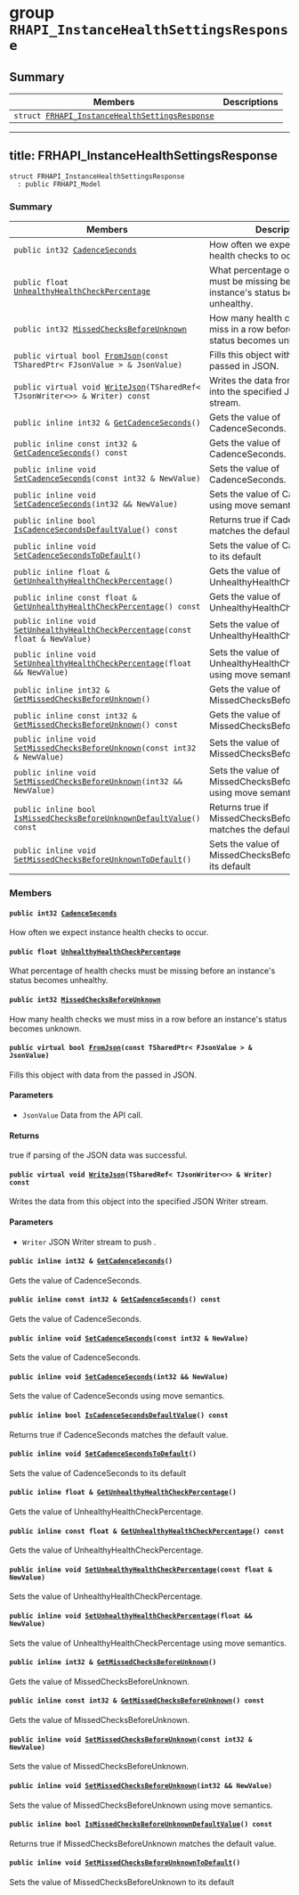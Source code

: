 # group `RHAPI_InstanceHealthSettingsResponse` <a id="group__RHAPI__InstanceHealthSettingsResponse"></a>

## Summary

 Members                        | Descriptions                                
--------------------------------|---------------------------------------------
`struct `[`FRHAPI_InstanceHealthSettingsResponse`](#structFRHAPI__InstanceHealthSettingsResponse) | 

---
title: FRHAPI_InstanceHealthSettingsResponse
---

```
struct FRHAPI_InstanceHealthSettingsResponse
  : public FRHAPI_Model
```

### Summary

 Members                        | Descriptions                                
--------------------------------|---------------------------------------------
`public int32 `[`CadenceSeconds`](#structFRHAPI__InstanceHealthSettingsResponse_1a331b8938443e0f395989821e67608268) | How often we expect instance health checks to occur.
`public float `[`UnhealthyHealthCheckPercentage`](#structFRHAPI__InstanceHealthSettingsResponse_1a5d21d8d8ab047995a10b8bc9991bc598) | What percentage of health checks must be missing before an instance's status becomes unhealthy.
`public int32 `[`MissedChecksBeforeUnknown`](#structFRHAPI__InstanceHealthSettingsResponse_1a1d881188714ca34fcc840c46738fa9d7) | How many health checks we must miss in a row before an instance's status becomes unknown.
`public virtual bool `[`FromJson`](#structFRHAPI__InstanceHealthSettingsResponse_1a5548c4636a771fa158b544190e11486f)`(const TSharedPtr< FJsonValue > & JsonValue)` | Fills this object with data from the passed in JSON.
`public virtual void `[`WriteJson`](#structFRHAPI__InstanceHealthSettingsResponse_1a7c735631968500e9f5e15ed55d9e8f9f)`(TSharedRef< TJsonWriter<>> & Writer) const` | Writes the data from this object into the specified JSON Writer stream.
`public inline int32 & `[`GetCadenceSeconds`](#structFRHAPI__InstanceHealthSettingsResponse_1aa2176c0e6d984485a69b90b574216e5e)`()` | Gets the value of CadenceSeconds.
`public inline const int32 & `[`GetCadenceSeconds`](#structFRHAPI__InstanceHealthSettingsResponse_1aeb95560afa937f11bfda49412f6fc386)`() const` | Gets the value of CadenceSeconds.
`public inline void `[`SetCadenceSeconds`](#structFRHAPI__InstanceHealthSettingsResponse_1ad309c1a1ebd7872ac5242a2b708ebd65)`(const int32 & NewValue)` | Sets the value of CadenceSeconds.
`public inline void `[`SetCadenceSeconds`](#structFRHAPI__InstanceHealthSettingsResponse_1a80909be5664c1b59f856e28294590960)`(int32 && NewValue)` | Sets the value of CadenceSeconds using move semantics.
`public inline bool `[`IsCadenceSecondsDefaultValue`](#structFRHAPI__InstanceHealthSettingsResponse_1a7611b5c46586c2d8991c3199e8c269c4)`() const` | Returns true if CadenceSeconds matches the default value.
`public inline void `[`SetCadenceSecondsToDefault`](#structFRHAPI__InstanceHealthSettingsResponse_1af06cb65f610db85ab0fb335d4a154087)`()` | Sets the value of CadenceSeconds to its default
`public inline float & `[`GetUnhealthyHealthCheckPercentage`](#structFRHAPI__InstanceHealthSettingsResponse_1a735ba7014221f287a836b84c925437ae)`()` | Gets the value of UnhealthyHealthCheckPercentage.
`public inline const float & `[`GetUnhealthyHealthCheckPercentage`](#structFRHAPI__InstanceHealthSettingsResponse_1a9603ca9d72c81b5de082d1388875cdbf)`() const` | Gets the value of UnhealthyHealthCheckPercentage.
`public inline void `[`SetUnhealthyHealthCheckPercentage`](#structFRHAPI__InstanceHealthSettingsResponse_1a9ab263121dd9dafa4e6ab0c832a45f64)`(const float & NewValue)` | Sets the value of UnhealthyHealthCheckPercentage.
`public inline void `[`SetUnhealthyHealthCheckPercentage`](#structFRHAPI__InstanceHealthSettingsResponse_1ac2ade9ce0fe3ee109af198ae521c192f)`(float && NewValue)` | Sets the value of UnhealthyHealthCheckPercentage using move semantics.
`public inline int32 & `[`GetMissedChecksBeforeUnknown`](#structFRHAPI__InstanceHealthSettingsResponse_1aae1cc8be31e9119af31779fca48ce0db)`()` | Gets the value of MissedChecksBeforeUnknown.
`public inline const int32 & `[`GetMissedChecksBeforeUnknown`](#structFRHAPI__InstanceHealthSettingsResponse_1a03c67349ce4e805ac1accd041b481890)`() const` | Gets the value of MissedChecksBeforeUnknown.
`public inline void `[`SetMissedChecksBeforeUnknown`](#structFRHAPI__InstanceHealthSettingsResponse_1adb3d870f99ba84c90d3ff907acd7adb6)`(const int32 & NewValue)` | Sets the value of MissedChecksBeforeUnknown.
`public inline void `[`SetMissedChecksBeforeUnknown`](#structFRHAPI__InstanceHealthSettingsResponse_1a997f29cc7794297ace1ed0c19b53ef09)`(int32 && NewValue)` | Sets the value of MissedChecksBeforeUnknown using move semantics.
`public inline bool `[`IsMissedChecksBeforeUnknownDefaultValue`](#structFRHAPI__InstanceHealthSettingsResponse_1ac5c50dad723924530c69a0ea7166fcc3)`() const` | Returns true if MissedChecksBeforeUnknown matches the default value.
`public inline void `[`SetMissedChecksBeforeUnknownToDefault`](#structFRHAPI__InstanceHealthSettingsResponse_1a8664689c37913f913401736f03a9df95)`()` | Sets the value of MissedChecksBeforeUnknown to its default

### Members

#### `public int32 `[`CadenceSeconds`](#structFRHAPI__InstanceHealthSettingsResponse_1a331b8938443e0f395989821e67608268) <a id="structFRHAPI__InstanceHealthSettingsResponse_1a331b8938443e0f395989821e67608268"></a>

How often we expect instance health checks to occur.

#### `public float `[`UnhealthyHealthCheckPercentage`](#structFRHAPI__InstanceHealthSettingsResponse_1a5d21d8d8ab047995a10b8bc9991bc598) <a id="structFRHAPI__InstanceHealthSettingsResponse_1a5d21d8d8ab047995a10b8bc9991bc598"></a>

What percentage of health checks must be missing before an instance's status becomes unhealthy.

#### `public int32 `[`MissedChecksBeforeUnknown`](#structFRHAPI__InstanceHealthSettingsResponse_1a1d881188714ca34fcc840c46738fa9d7) <a id="structFRHAPI__InstanceHealthSettingsResponse_1a1d881188714ca34fcc840c46738fa9d7"></a>

How many health checks we must miss in a row before an instance's status becomes unknown.

#### `public virtual bool `[`FromJson`](#structFRHAPI__InstanceHealthSettingsResponse_1a5548c4636a771fa158b544190e11486f)`(const TSharedPtr< FJsonValue > & JsonValue)` <a id="structFRHAPI__InstanceHealthSettingsResponse_1a5548c4636a771fa158b544190e11486f"></a>

Fills this object with data from the passed in JSON.

#### Parameters
* `JsonValue` Data from the API call.

#### Returns
true if parsing of the JSON data was successful.

#### `public virtual void `[`WriteJson`](#structFRHAPI__InstanceHealthSettingsResponse_1a7c735631968500e9f5e15ed55d9e8f9f)`(TSharedRef< TJsonWriter<>> & Writer) const` <a id="structFRHAPI__InstanceHealthSettingsResponse_1a7c735631968500e9f5e15ed55d9e8f9f"></a>

Writes the data from this object into the specified JSON Writer stream.

#### Parameters
* `Writer` JSON Writer stream to push .

#### `public inline int32 & `[`GetCadenceSeconds`](#structFRHAPI__InstanceHealthSettingsResponse_1aa2176c0e6d984485a69b90b574216e5e)`()` <a id="structFRHAPI__InstanceHealthSettingsResponse_1aa2176c0e6d984485a69b90b574216e5e"></a>

Gets the value of CadenceSeconds.

#### `public inline const int32 & `[`GetCadenceSeconds`](#structFRHAPI__InstanceHealthSettingsResponse_1aeb95560afa937f11bfda49412f6fc386)`() const` <a id="structFRHAPI__InstanceHealthSettingsResponse_1aeb95560afa937f11bfda49412f6fc386"></a>

Gets the value of CadenceSeconds.

#### `public inline void `[`SetCadenceSeconds`](#structFRHAPI__InstanceHealthSettingsResponse_1ad309c1a1ebd7872ac5242a2b708ebd65)`(const int32 & NewValue)` <a id="structFRHAPI__InstanceHealthSettingsResponse_1ad309c1a1ebd7872ac5242a2b708ebd65"></a>

Sets the value of CadenceSeconds.

#### `public inline void `[`SetCadenceSeconds`](#structFRHAPI__InstanceHealthSettingsResponse_1a80909be5664c1b59f856e28294590960)`(int32 && NewValue)` <a id="structFRHAPI__InstanceHealthSettingsResponse_1a80909be5664c1b59f856e28294590960"></a>

Sets the value of CadenceSeconds using move semantics.

#### `public inline bool `[`IsCadenceSecondsDefaultValue`](#structFRHAPI__InstanceHealthSettingsResponse_1a7611b5c46586c2d8991c3199e8c269c4)`() const` <a id="structFRHAPI__InstanceHealthSettingsResponse_1a7611b5c46586c2d8991c3199e8c269c4"></a>

Returns true if CadenceSeconds matches the default value.

#### `public inline void `[`SetCadenceSecondsToDefault`](#structFRHAPI__InstanceHealthSettingsResponse_1af06cb65f610db85ab0fb335d4a154087)`()` <a id="structFRHAPI__InstanceHealthSettingsResponse_1af06cb65f610db85ab0fb335d4a154087"></a>

Sets the value of CadenceSeconds to its default

#### `public inline float & `[`GetUnhealthyHealthCheckPercentage`](#structFRHAPI__InstanceHealthSettingsResponse_1a735ba7014221f287a836b84c925437ae)`()` <a id="structFRHAPI__InstanceHealthSettingsResponse_1a735ba7014221f287a836b84c925437ae"></a>

Gets the value of UnhealthyHealthCheckPercentage.

#### `public inline const float & `[`GetUnhealthyHealthCheckPercentage`](#structFRHAPI__InstanceHealthSettingsResponse_1a9603ca9d72c81b5de082d1388875cdbf)`() const` <a id="structFRHAPI__InstanceHealthSettingsResponse_1a9603ca9d72c81b5de082d1388875cdbf"></a>

Gets the value of UnhealthyHealthCheckPercentage.

#### `public inline void `[`SetUnhealthyHealthCheckPercentage`](#structFRHAPI__InstanceHealthSettingsResponse_1a9ab263121dd9dafa4e6ab0c832a45f64)`(const float & NewValue)` <a id="structFRHAPI__InstanceHealthSettingsResponse_1a9ab263121dd9dafa4e6ab0c832a45f64"></a>

Sets the value of UnhealthyHealthCheckPercentage.

#### `public inline void `[`SetUnhealthyHealthCheckPercentage`](#structFRHAPI__InstanceHealthSettingsResponse_1ac2ade9ce0fe3ee109af198ae521c192f)`(float && NewValue)` <a id="structFRHAPI__InstanceHealthSettingsResponse_1ac2ade9ce0fe3ee109af198ae521c192f"></a>

Sets the value of UnhealthyHealthCheckPercentage using move semantics.

#### `public inline int32 & `[`GetMissedChecksBeforeUnknown`](#structFRHAPI__InstanceHealthSettingsResponse_1aae1cc8be31e9119af31779fca48ce0db)`()` <a id="structFRHAPI__InstanceHealthSettingsResponse_1aae1cc8be31e9119af31779fca48ce0db"></a>

Gets the value of MissedChecksBeforeUnknown.

#### `public inline const int32 & `[`GetMissedChecksBeforeUnknown`](#structFRHAPI__InstanceHealthSettingsResponse_1a03c67349ce4e805ac1accd041b481890)`() const` <a id="structFRHAPI__InstanceHealthSettingsResponse_1a03c67349ce4e805ac1accd041b481890"></a>

Gets the value of MissedChecksBeforeUnknown.

#### `public inline void `[`SetMissedChecksBeforeUnknown`](#structFRHAPI__InstanceHealthSettingsResponse_1adb3d870f99ba84c90d3ff907acd7adb6)`(const int32 & NewValue)` <a id="structFRHAPI__InstanceHealthSettingsResponse_1adb3d870f99ba84c90d3ff907acd7adb6"></a>

Sets the value of MissedChecksBeforeUnknown.

#### `public inline void `[`SetMissedChecksBeforeUnknown`](#structFRHAPI__InstanceHealthSettingsResponse_1a997f29cc7794297ace1ed0c19b53ef09)`(int32 && NewValue)` <a id="structFRHAPI__InstanceHealthSettingsResponse_1a997f29cc7794297ace1ed0c19b53ef09"></a>

Sets the value of MissedChecksBeforeUnknown using move semantics.

#### `public inline bool `[`IsMissedChecksBeforeUnknownDefaultValue`](#structFRHAPI__InstanceHealthSettingsResponse_1ac5c50dad723924530c69a0ea7166fcc3)`() const` <a id="structFRHAPI__InstanceHealthSettingsResponse_1ac5c50dad723924530c69a0ea7166fcc3"></a>

Returns true if MissedChecksBeforeUnknown matches the default value.

#### `public inline void `[`SetMissedChecksBeforeUnknownToDefault`](#structFRHAPI__InstanceHealthSettingsResponse_1a8664689c37913f913401736f03a9df95)`()` <a id="structFRHAPI__InstanceHealthSettingsResponse_1a8664689c37913f913401736f03a9df95"></a>

Sets the value of MissedChecksBeforeUnknown to its default

